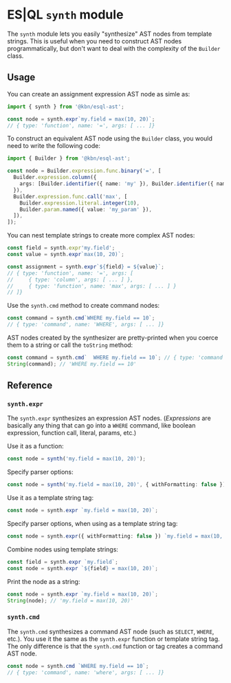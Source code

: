 # ES|QL `synth` module

The `synth` module lets you easily "synthesize" AST nodes from template strings.
This is useful when you need to construct AST nodes programmatically, but don't
want to deal with the complexity of the `Builder` class.


## Usage

You can create an assignment expression AST node as simle as:

```ts
import { synth } from '@kbn/esql-ast';

const node = synth.expr`my.field = max(10, 20)`;
// { type: 'function', name: '=', args: [ ... ]}
```

To construct an equivalent AST node using the `Builder` class, you would need to
write the following code:

```ts
import { Builder } from '@kbn/esql-ast';

const node = Builder.expression.func.binary('=', [
  Builder.expression.column({
    args: [Builder.identifier({ name: 'my' }), Builder.identifier({ name: 'field' })],
  }),
  Builder.expression.func.call('max', [
    Builder.expression.literal.integer(10),
    Builder.param.named({ value: 'my_param' }),
  ]),
]);
```

You can nest template strings to create more complex AST nodes:

```ts
const field = synth.expr'my.field';
const value = synth.expr`max(10, 20)`;

const assignment = synth.expr`${field} = ${value}`;
// { type: 'function', name: '=', args: [ 
//     { type: 'column', args: [ ... ] },
//     { type: 'function', name: 'max', args: [ ... ] }
// ]}
```

Use the `synth.cmd` method to create command nodes:

```ts
const command = synth.cmd`WHERE my.field == 10`;
// { type: 'command', name: 'WHERE', args: [ ... ]}
```

AST nodes created by the synthesizer are pretty-printed when you coerce them to
a string or call the `toString` method:

```ts
const command = synth.cmd`  WHERE my.field == 10`; // { type: 'command', ... }
String(command); // 'WHERE my.field == 10'
```


## Reference

### `synth.expr`

The `synth.expr` synthesizes an expression AST nodes. (*Expressions* are
basically any thing that can go into a `WHERE` command, like boolean expression,
function call, literal, params, etc.)

Use it as a function:

```ts
const node = synth('my.field = max(10, 20)');
```

Specify parser options:

```ts
const node = synth('my.field = max(10, 20)', { withFormatting: false });
```

Use it as a template string tag:

```ts
const node = synth.expr `my.field = max(10, 20)`;
```

Specify parser options, when using as a template string tag:

```ts
const node = synth.expr({ withFormatting: false }) `my.field = max(10, 20)`;
```

Combine nodes using template strings:

```ts
const field = synth.expr `my.field`;
const node = synth.expr `${field} = max(10, 20)`;
```

Print the node as a string:

```ts
const node = synth.expr `my.field = max(10, 20)`;
String(node); // 'my.field = max(10, 20)'
```


### `synth.cmd`

The `synth.cmd` synthesizes a command AST node (such as `SELECT`, `WHERE`,
etc.). You use it the same as the `synth.expr` function or template string tag.
The only difference is that the `synth.cmd` function or tag creates a command
AST node.

```ts
const node = synth.cmd `WHERE my.field == 10`;
// { type: 'command', name: 'where', args: [ ... ]}
```
